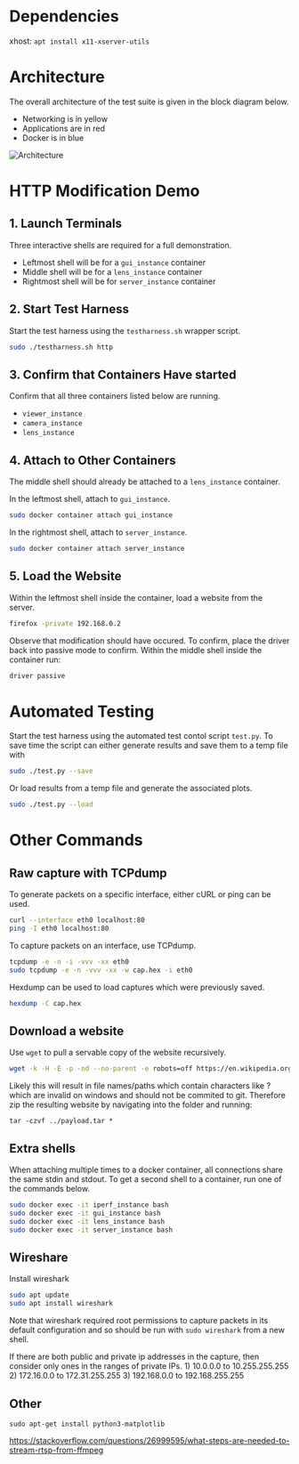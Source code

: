 # Dependencies

xhost: `apt install x11-xserver-utils`

# Architecture

The overall architecture of the test suite is given in the block diagram below.

- Networking is in yellow
- Applications are in red
- Docker is in blue

![Architecture](docs/Architecture%20Attempt%203.png)

# HTTP Modification Demo

## 1. Launch Terminals

Three interactive shells are required for a full demonstration.

- Leftmost shell will be for a `gui_instance` container
- Middle shell will be for a `lens_instance` container
- Rightmost shell will be for `server_instance` container

## 2. Start Test Harness

Start the test harness using the `testharness.sh` wrapper script.

```bash
sudo ./testharness.sh http
```

## 3. Confirm that Containers Have started

Confirm that all three containers listed below are running.

- `viewer_instance`
- `camera_instance`
- `lens_instance`

## 4. Attach to Other Containers

The middle shell should already be attached to a `lens_instance` container.

In the leftmost shell, attach to `gui_instance`.

```bash
sudo docker container attach gui_instance
```

In the rightmost shell, attach to `server_instance`.

```bash
sudo docker container attach server_instance
```

## 5. Load the Website

Within the leftmost shell inside the container, load a website from the server.

```bash
firefox -private 192.168.0.2
```

Observe that modification should have occured. To confirm, place the driver back into passive mode to confirm. Within the middle shell inside the container run:

```bash
driver passive
```

# Automated Testing

Start the test harness using the automated test contol script `test.py`. To save time the script can either generate results and save them to a temp file with

```bash
sudo ./test.py --save
```

Or load results from a temp file and generate the associated plots.

```bash
sudo ./test.py --load
```

# Other Commands

## Raw capture with TCPdump

To generate packets on a specific interface, either cURL or ping can be used.

```bash
curl --interface eth0 localhost:80
ping -I eth0 localhost:80
```

To capture packets on an interface, use TCPdump.

```bash
tcpdump -e -n -i -vvv -xx eth0
sudo tcpdump -e -n -vvv -xx -w cap.hex -i eth0
```

Hexdump can be used to load captures which were previously saved.

```bash
hexdump -C cap.hex
```

## Download a website

Use `wget` to pull a servable copy of the website recursively.

```bash
wget -k -H -E -p -nd --no-parent -e robots=off https://en.wikipedia.org/wiki/Man-in-the-middle_attack
```

Likely this will result in file names/paths which contain characters like ? which are invalid on windows and should not be commited to git. Therefore zip the resulting website by navigating into the folder and running:

```
tar -czvf ../payload.tar *
```

## Extra shells

When attaching multiple times to a docker container, all connections share the same stdin and stdout. To get a second shell to a container, run one of the commands below.

```bash
sudo docker exec -it iperf_instance bash
sudo docker exec -it gui_instance bash
sudo docker exec -it lens_instance bash
sudo docker exec -it server_instance bash
```

## Wireshare

Install wireshark

```bash
sudo apt update
sudo apt install wireshark
```

Note that wireshark required root permissions to capture packets in its default configuration and so should be run with `sudo wireshark` from a new shell.

If there are both public and private ip addresses in the capture, then consider only ones in the ranges of private IPs. 1) 10.0.0.0 to 10.255.255.255 2) 172.16.0.0 to 172.31.255.255 3) 192.168.0.0 to 192.168.255.255

## Other

```
sudo apt-get install python3-matplotlib
```

https://stackoverflow.com/questions/26999595/what-steps-are-needed-to-stream-rtsp-from-ffmpeg
